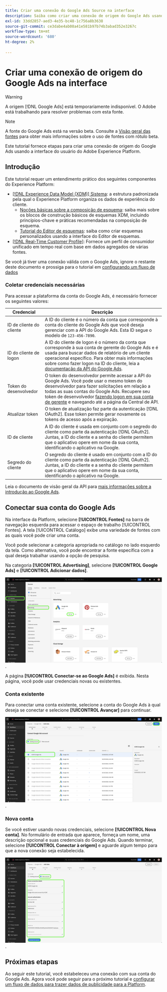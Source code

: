 ```yaml
---
title: Criar uma conexão do Google Ads Source na interface
description: Saiba como criar uma conexão de origem do Google Ads usando a interface do usuário do Adobe Experience Platform.
exl-id: 33dd2857-aed3-4e35-bc48-1c756a8b3638
source-git-commit: ce3dabe4ab08a41e581b97b74b3abad352e3267c
workflow-type: tm+mt
source-wordcount: '680'
ht-degree: 2%

---
```


# Criar uma conexão de origem do Google Ads na interface

>[!WARNING]
>
>A origem [!DNL Google Ads] está temporariamente indisponível. O Adobe está trabalhando para resolver problemas com esta fonte.

>[!NOTE]
>
>A fonte do Google Ads está na versão beta. Consulte a [Visão geral das fontes](../../../../home.md#terms-and-conditions) para obter mais informações sobre o uso de fontes com rótulo beta.

Este tutorial fornece etapas para criar uma conexão de origem do Google Ads usando a interface do usuário do Adobe Experience Platform.

## Introdução

Este tutorial requer um entendimento prático dos seguintes componentes do Experience Platform:

* [[!DNL Experience Data Model (XDM)] Sistema](../../../../../xdm/home.md): a estrutura padronizada pela qual o Experience Platform organiza os dados de experiência do cliente.
   * [Noções básicas sobre a composição de esquema](../../../../../xdm/schema/composition.md): saiba mais sobre os blocos de construção básicos de esquemas XDM, incluindo princípios-chave e práticas recomendadas na composição de esquema.
   * [Tutorial do Editor de esquemas](../../../../../xdm/tutorials/create-schema-ui.md): saiba como criar esquemas personalizados usando a interface do Editor de esquemas.
* [[!DNL Real-Time Customer Profile]](../../../../../profile/home.md): Fornece um perfil de consumidor unificado em tempo real com base em dados agregados de várias fontes.

Se você já tiver uma conexão válida com o Google Ads, ignore o restante deste documento e prossiga para o tutorial em [configurando um fluxo de dados](../../dataflow/advertising.md)

### Coletar credenciais necessárias

Para acessar a plataforma da conta do Google Ads, é necessário fornecer os seguintes valores:

| Credencial | Descrição |
| ---------- | ----------- |
| ID de cliente do cliente | A ID do cliente é o número da conta que corresponde à conta do cliente do Google Ads que você deseja gerenciar com a API do Google Ads. Esta ID segue o modelo de `123-456-7890`. |
| ID do cliente de logon | A ID do cliente de logon é o número da conta que corresponde à sua conta de gerente do Google Ads e é usada para buscar dados de relatório de um cliente operacional específico. Para obter mais informações sobre como fazer logon na ID do cliente, leia a [documentação da API do Google Ads](https://developers.google.com/search-ads/reporting/concepts/login-customer-id). |
| Token do desenvolvedor | O token do desenvolvedor permite acessar a API do Google Ads. Você pode usar o mesmo token do desenvolvedor para fazer solicitações em relação a todas as suas contas do Google Ads. Recupere seu token de desenvolvedor [fazendo logon em sua conta de gerente](https://ads.google.com/home/tools/manager-accounts/) e navegando até a página da Central de API. |
| Atualizar token | O token de atualização faz parte da autenticação [!DNL OAuth2]. Esse token permite gerar novamente os tokens de acesso após a expiração. |
| ID de cliente | A ID do cliente é usada em conjunto com o segredo do cliente como parte da autenticação [!DNL OAuth2]. Juntas, a ID do cliente e a senha do cliente permitem que o aplicativo opere em nome da sua conta, identificando o aplicativo na Google. |
| Segredo do cliente | O segredo do cliente é usado em conjunto com a ID do cliente como parte da autenticação [!DNL OAuth2]. Juntas, a ID do cliente e a senha do cliente permitem que o aplicativo opere em nome da sua conta, identificando o aplicativo na Google. |

Leia o documento de visão geral da API para [mais informações sobre a introdução ao Google Ads](https://developers.google.com/google-ads/api/docs/first-call/overview).

## Conectar sua conta do Google Ads

Na interface da Platform, selecione **[!UICONTROL Fontes]** na barra de navegação esquerda para acessar o espaço de trabalho [!UICONTROL Fontes]. A tela [!UICONTROL Catálogo] exibe uma variedade de fontes com as quais você pode criar uma conta.

Você pode selecionar a categoria apropriada no catálogo no lado esquerdo da tela. Como alternativa, você pode encontrar a fonte específica com a qual deseja trabalhar usando a opção de pesquisa.

Na categoria **[!UICONTROL Advertising]**, selecione **[!UICONTROL Google Ads]** e **[!UICONTROL Adicionar dados]**.

![O catálogo de fontes na interface do Experience Platform.](../../../../images/tutorials/create/ads/catalog.png).

A página **[!UICONTROL Conectar-se ao Google Ads]** é exibida. Nesta página, você pode usar credenciais novas ou existentes.

### Conta existente

Para conectar uma conta existente, selecione a conta do Google Ads à qual deseja se conectar e selecione **[!UICONTROL Avançar]** para continuar.

![A página de seleção das contas existentes no fluxo de trabalho de origem.](../../../../images/tutorials/create/ads/existing.png).

### Nova conta

Se você estiver usando novas credenciais, selecione **[!UICONTROL Nova conta]**. No formulário de entrada que aparece, forneça um nome, uma descrição opcional e suas credenciais do Google Ads. Quando terminar, selecione **[!UICONTROL Conectar à origem]** e aguarde algum tempo para que a nova conexão seja estabelecida.

![A nova interface de conta no fluxo de trabalho de origens.](../../../../images/tutorials/create/ads/new.png).

## Próximas etapas

Ao seguir este tutorial, você estabeleceu uma conexão com sua conta do Google Ads. Agora você pode seguir para o próximo tutorial e [configurar um fluxo de dados para trazer dados de publicidade para a Platform](../../dataflow/advertising.md).

